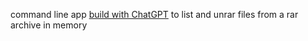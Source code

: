 command line app [build with ChatGPT](https://chatgpt.com/share/677ada62-a598-800e-b3c4-b594e2fa7b81) to list and unrar files from a rar archive in memory
